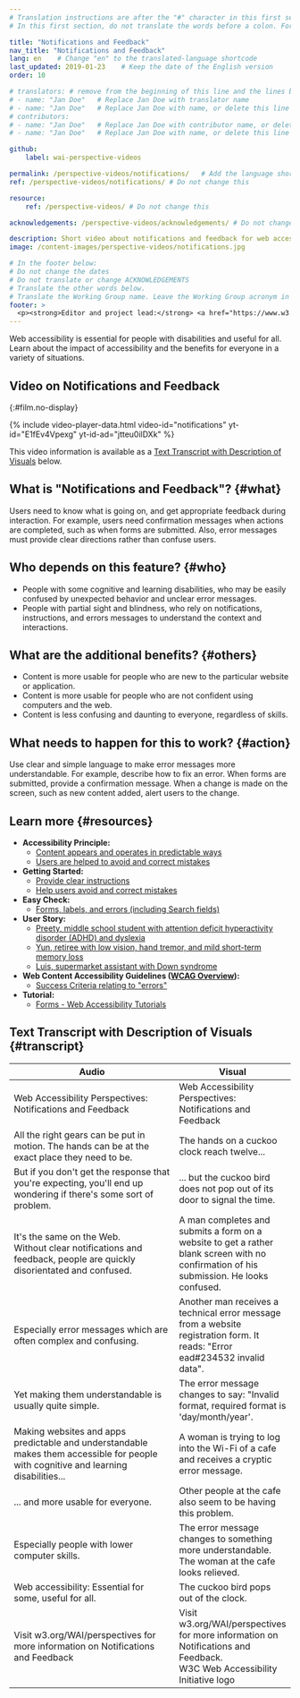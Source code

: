 ```yaml
---
# Translation instructions are after the "#" character in this first section. They are comments that do not show up in the web page. You do not need to translate the instructions after "#".
# In this first section, do not translate the words before a colon. For example, do not translate "title:". Do translate the text after "title:"

title: "Notifications and Feedback"
nav_title: "Notifications and Feedback"
lang: en    # Change "en" to the translated-language shortcode
last_updated: 2019-01-23    # Keep the date of the English version
order: 10

# translators: # remove from the beginning of this line and the lines below: "# " (the hash sign and the space)
# - name: "Jan Doe"   # Replace Jan Doe with translator name
# - name: "Jan Doe"   # Replace Jan Doe with name, or delete this line if not multiple translators
# contributors:
# - name: "Jan Doe"   # Replace Jan Doe with contributor name, or delete this line if none
# - name: "Jan Doe"   # Replace Jan Doe with name, or delete this line if not multiple contributors

github:
    label: wai-perspective-videos

permalink: /perspective-videos/notifications/   # Add the language shortcode to the end, with no slash at the end. For example /path/to/file/fr
ref: /perspective-videos/notifications/ # Do not change this

resource:
    ref: /perspective-videos/ # Do not change this

acknowledgements: /perspective-videos/acknowledgements/ # Do not change this

description: Short video about notifications and feedback for web accessibility - what are they, who depends on them, and what needs to happen to make them work.
image: /content-images/perspective-videos/notifications.jpg

# In the footer below:
# Do not change the dates
# Do not translate or change ACKNOWLEDGEMENTS
# Translate the other words below.
# Translate the Working Group name. Leave the Working Group acronym in English.
footer: >
  <p><strong>Editor and project lead:</strong> <a href="https://www.w3.org/People/shadi">Shadi Abou-Zahra</a>. Developed by the <a href="https://www.w3.org/WAI/EO/">Education and Outreach Working Group (EOWG)</a> with support from the <a href="https://www.w3.org/WAI/DEV/">WAI-DEV project</a>, co-funded by the European Commission. Updated with support from the Ford Foundation. ACKNOWLEDGEMENTS.</p>
---
```


Web accessibility is essential for people with disabilities and useful for all. Learn about the impact of accessibility and the benefits for everyone in a variety of situations.

## Video on Notifications and Feedback
{:#film.no-display}

{% include video-player-data.html
    video-id="notifications"
    yt-id="E1fEv4Vpexg"
    yt-id-ad="jtteu0ilDXk"
%}

This video information is available as a [Text Transcript with Description of Visuals](#transcript) below.

What is "Notifications and Feedback"? {#what}
-------------------------------------

Users need to know what is going on, and get appropriate feedback during interaction. For example, users need confirmation messages when actions are completed, such as when forms are submitted. Also, error messages must provide clear directions rather than confuse users.

Who depends on this feature? {#who}
----------------------------

-   People with some cognitive and learning disabilities, who may be easily confused by unexpected behavior and unclear error messages.
-   People with partial sight and blindness, who rely on notifications, instructions, and errors messages to understand the context and interactions.

What are the additional benefits? {#others}
---------------------------------

-   Content is more usable for people who are new to the particular website or application.
-   Content is more usable for people who are not confident using computers and the web.
-   Content is less confusing and daunting to everyone, regardless of skills.

What needs to happen for this to work? {#action}
--------------------------------------

Use clear and simple language to make error messages more understandable. For example, describe how to fix an error. When forms are submitted, provide a confirmation message. When a change is made on the screen, such as new content added, alert users to the change.

Learn more {#resources}
----------

-   **Accessibility Principle:**
    -   [Content appears and operates in predictable ways](/fundamentals/accessibility-principles/#predictable)
    -   [Users are helped to avoid and correct mistakes](/fundamentals/accessibility-principles/#tolerant)
-   **Getting Started:**
    -   [Provide clear instructions](/tips/writing/#provide-clear-instructions)
    -   [Help users avoid and correct mistakes](/tips/developing/#help-users-avoid-and-correct-mistakes)
-   **Easy Check:**
    -   [Forms, labels, and errors (including Search fields)](/test-evaluate/preliminary/#forms)
-   **User Story:**
    -   [Preety, middle school student with attention deficit hyperactivity disorder (ADHD) and dyslexia](/people-use-web/user-stories/archived/#classroomstudent)
    -   [Yun, retiree with low vision, hand tremor, and mild short-term memory loss](/people-use-web/user-stories/archived/#retiree)
    -   [Luis, supermarket assistant with Down syndrome](/people-use-web/user-stories/archived/#supermarketassistant)
-   **Web Content Accessibility Guidelines ([WCAG Overview](/standards-guidelines/wcag/)):**
    -   [Success Criteria relating to "errors"](https://www.w3.org/WAI/WCAG21/quickref/?tags=errors)
-   **Tutorial:**
    -   [Forms - Web Accessibility Tutorials](/tutorials/)

## Text Transcript with Description of Visuals {#transcript}

<table>
  <thead>
    <tr>
      <th width="65%">Audio</th>
      <th>Visual</th>
    </tr>
  </thead>
  <tbody>
    <tr>
      <td>Web Accessibility Perspectives: Notifications and Feedback</td>
      <td>Web Accessibility Perspectives:<br>
        Notifications and Feedback</td>
    </tr>
    <tr>
      <td>All the right gears can be put in motion. The hands can be at the exact place they need to be.</td>
      <td>The hands on a cuckoo clock reach twelve...</td>
    </tr>
    <tr>
      <td> But if you don't get the response that you're expecting, you'll end up wondering if there's some sort of problem.<br></td>
      <td>... but the cuckoo bird does not pop out of its door to signal the time.</td>
    </tr>
    <tr>
      <td>It's the same on the Web.<br>
        Without clear notifications and feedback, people are quickly disorientated and confused.<br></td>
      <td>A man completes and submits a form on a website to get a rather blank screen with no confirmation of his submission. He looks confused.</td>
    </tr>
    <tr>
      <td>Especially error messages which are often complex and confusing.<br></td>
      <td>Another man receives a technical error message from a website registration form. It reads: &quot;Error ead#234532 invalid data&quot;.</td>
    </tr>
    <tr>
      <td>Yet making them understandable is usually quite simple.<br></td>
      <td>The error message changes to say: &quot;Invalid format, required format is 'day/month/year'.</td>
    </tr>
    <tr>
      <td>Making websites and apps predictable and understandable makes them accessible for people with cognitive and learning disabilities...<br></td>
      <td>A woman is trying to log into the Wi-Fi of a cafe and receives a cryptic error message.</td>
    </tr>
    <tr>
      <td>... and more usable for everyone.<br></td>
      <td>Other people at the cafe also seem to be having this problem.</td>
    </tr>
    <tr>
      <td>Especially people with lower computer skills.<br></td>
      <td>The error message changes to something more understandable. The woman at the cafe looks relieved.</td>
    </tr>
    <tr>
      <td>Web accessibility: Essential for some, useful for all.</td>
      <td>The cuckoo bird pops out of the clock.</td>
    </tr>
    <tr>
      <td>Visit w3.org/WAI/perspectives for more information on Notifications and Feedback</td>
      <td>Visit<br>
        w3.org/WAI/perspectives<br>
        for more information on<br>
        Notifications and Feedback.<br>
        W3C Web Accessibility Initiative logo</td>
    </tr>
  </tbody>
</table>
